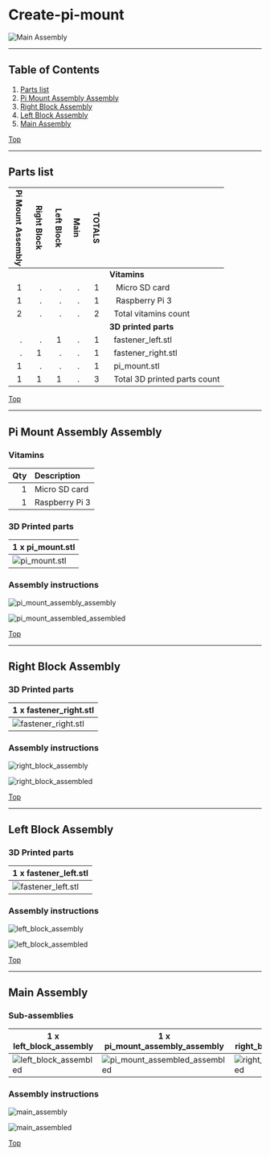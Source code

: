 <a name="TOP"></a>
# Create-pi-mount
![Main Assembly](assemblies/main_assembled.png)

<span></span>

---
## Table of Contents
1. [Parts list](#Parts_list)
1. [Pi Mount Assembly Assembly](#pi_mount_assembly_assembly)
1. [Right Block Assembly](#right_block_assembly)
1. [Left Block Assembly](#left_block_assembly)
1. [Main Assembly](#main_assembly)

<span></span>
[Top](#TOP)

---
<a name="Parts_list"></a>
## Parts list
| <span style="writing-mode: vertical-rl; text-orientation: mixed;">Pi&nbsp;Mount&nbsp;Assembly</span> | <span style="writing-mode: vertical-rl; text-orientation: mixed;">Right&nbsp;Block</span> | <span style="writing-mode: vertical-rl; text-orientation: mixed;">Left&nbsp;Block</span> | <span style="writing-mode: vertical-rl; text-orientation: mixed;">Main</span> | <span style="writing-mode: vertical-rl; text-orientation: mixed;">TOTALS</span> |  |
|---:|---:|---:|---:|---:|:---|
|  |  |  |  | | **Vitamins** |
| &nbsp;&nbsp;1&nbsp; | &nbsp;&nbsp;.&nbsp; | &nbsp;&nbsp;.&nbsp; | &nbsp;&nbsp;.&nbsp; |  &nbsp;&nbsp;1&nbsp; | &nbsp;&nbsp; Micro SD card |
| &nbsp;&nbsp;1&nbsp; | &nbsp;&nbsp;.&nbsp; | &nbsp;&nbsp;.&nbsp; | &nbsp;&nbsp;.&nbsp; |  &nbsp;&nbsp;1&nbsp; | &nbsp;&nbsp; Raspberry Pi 3 |
| &nbsp;&nbsp;2&nbsp; | &nbsp;&nbsp;.&nbsp; | &nbsp;&nbsp;.&nbsp; | &nbsp;&nbsp;.&nbsp; | &nbsp;&nbsp;2&nbsp; | &nbsp;&nbsp;Total vitamins count |
|  |  |  |  | | **3D printed parts** |
| &nbsp;&nbsp;.&nbsp; | &nbsp;&nbsp;.&nbsp; | &nbsp;&nbsp;1&nbsp; | &nbsp;&nbsp;.&nbsp; |  &nbsp;&nbsp;1&nbsp; | &nbsp;&nbsp;fastener_left.stl |
| &nbsp;&nbsp;.&nbsp; | &nbsp;&nbsp;1&nbsp; | &nbsp;&nbsp;.&nbsp; | &nbsp;&nbsp;.&nbsp; |  &nbsp;&nbsp;1&nbsp; | &nbsp;&nbsp;fastener_right.stl |
| &nbsp;&nbsp;1&nbsp; | &nbsp;&nbsp;.&nbsp; | &nbsp;&nbsp;.&nbsp; | &nbsp;&nbsp;.&nbsp; |  &nbsp;&nbsp;1&nbsp; | &nbsp;&nbsp;pi_mount.stl |
| &nbsp;&nbsp;1&nbsp; | &nbsp;&nbsp;1&nbsp; | &nbsp;&nbsp;1&nbsp; | &nbsp;&nbsp;.&nbsp; | &nbsp;&nbsp;3&nbsp; | &nbsp;&nbsp;Total 3D printed parts count |

<span></span>
[Top](#TOP)

---
<a name="pi_mount_assembly_assembly"></a>
## Pi Mount Assembly Assembly
### Vitamins
|Qty|Description|
|---:|:----------|
|1| Micro SD card|
|1| Raspberry Pi 3|


### 3D Printed parts

| 1 x pi_mount.stl |
|---|
| ![pi_mount.stl](stls/pi_mount.png) 



### Assembly instructions
![pi_mount_assembly_assembly](assemblies/pi_mount_assembly_assembly.png)

![pi_mount_assembled_assembled](assemblies/pi_mount_assembled_assembled.png)

<span></span>
[Top](#TOP)

---
<a name="right_block_assembly"></a>
## Right Block Assembly
### 3D Printed parts

| 1 x fastener_right.stl |
|---|
| ![fastener_right.stl](stls/fastener_right.png) 



### Assembly instructions
![right_block_assembly](assemblies/right_block_assembly_tn.png)

![right_block_assembled](assemblies/right_block_assembled_tn.png)

<span></span>
[Top](#TOP)

---
<a name="left_block_assembly"></a>
## Left Block Assembly
### 3D Printed parts

| 1 x fastener_left.stl |
|---|
| ![fastener_left.stl](stls/fastener_left.png) 



### Assembly instructions
![left_block_assembly](assemblies/left_block_assembly_tn.png)

![left_block_assembled](assemblies/left_block_assembled_tn.png)

<span></span>
[Top](#TOP)

---
<a name="main_assembly"></a>
## Main Assembly
### Sub-assemblies

| 1 x left_block_assembly | 1 x pi_mount_assembly_assembly | 1 x right_block_assembly |
|---|---|---|
| ![left_block_assembled](assemblies/left_block_assembled_tn.png) | ![pi_mount_assembled_assembled](assemblies/pi_mount_assembled_assembled_tn.png) | ![right_block_assembled](assemblies/right_block_assembled_tn.png) 



### Assembly instructions
![main_assembly](assemblies/main_assembly.png)

![main_assembled](assemblies/main_assembled.png)

<span></span>
[Top](#TOP)
